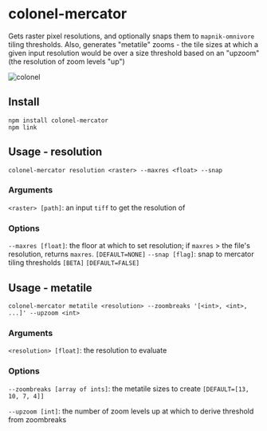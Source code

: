 # colonel-mercator
Gets raster pixel resolutions, and optionally snaps them to `mapnik-omnivore` tiling thresholds.
Also, generates "metatile" zooms - the tile sizes at which a given input resolution would be over a size threshold based on an "upzoom" (the resolution of zoom levels "up")

![colonel](https://cloud.githubusercontent.com/assets/5084513/11637742/fff760d8-9cd7-11e5-94c9-b0d4ed113a55.jpeg)

## Install
```
npm install colonel-mercator
npm link
```

## Usage - resolution
```
colonel-mercator resolution <raster> --maxres <float> --snap
```
### Arguments
`<raster> [path]`: an input `tiff` to get the resolution of

### Options
`--maxres [float]`: the floor at which to set resolution; if `maxres` > the file's resolution, returns `maxres`. `[DEFAULT=NONE]`
`--snap [flag]`: snap to mercator tiling thresholds `[BETA]` `[DEFAULT=FALSE]`

## Usage - metatile
```
colonel-mercator metatile <resolution> --zoombreaks '[<int>, <int>, ...]' --upzoom <int>
```

### Arguments
`<resolution> [float]`: the resolution to evaluate

### Options
`--zoombreaks [array of ints]`: the metatile sizes to create `[DEFAULT=[13, 10, 7, 4]]`

`--upzoom [int]`: the number of zoom levels up at which to derive threshold from zoombreaks

